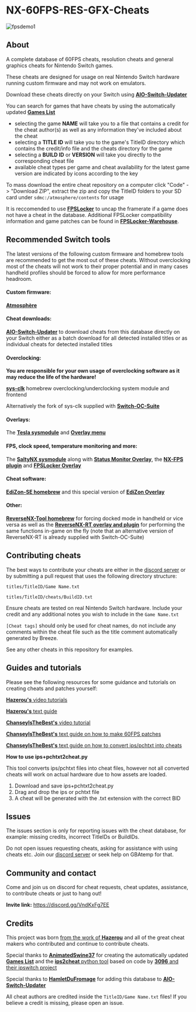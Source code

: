 # NX-60FPS-RES-GFX-Cheats

![fpsdemo1](https://user-images.githubusercontent.com/119771197/205493192-ad157f47-7060-4fa7-9af6-12b9027361a8.gif)

## About

A complete database of 60FPS cheats, resolution cheats and general graphics cheats for Nintendo Switch games.

These cheats are designed for usage on real Nintendo Switch hardware running custom firmware and may not work on emulators.

Download these cheats directly on your Switch using [**AIO-Switch-Updater**](https://github.com/HamletDuFromage/aio-switch-updater)

You can search for games that have cheats by using the automatically updated [**Games List**](https://github.com/ChanseyIsTheBest/NX-60FPS-RES-GFX-Cheats/blob/main/GAMES.md) 
* selecting the game **NAME** will take you to a file that contains a credit for the cheat author(s) as well as any information they've included about the cheat
* selecting a **TITLE ID** will take you to the game's TitleID directory which contains the credit/info file and the cheats directory for the game
* selecting a **BUILD ID** or **VERSION** will take you directly to the corresponding cheat file
* available cheat types per game and cheat availability for the latest game version are indicated by icons according to the key

To mass download the entire cheat repository on a computer click "Code" -> "Download ZIP", extract the zip and copy the TitleID folders to your SD card under `sdmc:/atmosphere/contents` for usage

It is reccomended to use [**FPSLocker**](https://github.com/masagrator/FPSLocker) to uncap the framerate if a game does not have a cheat in the database. Additional FPSLocker compatibility information and game patches can be found in [**FPSLocker-Warehouse**](https://github.com/masagrator/FPSLocker-Warehouse).

## Recommended Switch tools

The latest versions of the following custom firmware and homebrew tools are recommended to get the most out of these cheats. Without overclocking most of the cheats will not work to their proper potential and in many cases handheld profiles should be forced to allow for more performance headroom.

#### Custom firmware:

[**Atmosphère**](https://github.com/Atmosphere-NX/Atmosphere)

#### Cheat downloads:

[**AIO-Switch-Updater**](https://github.com/HamletDuFromage/aio-switch-updater) to download cheats from this database directly on your Switch either as a batch download for all detected installed titles or as individual cheats for detected installed titles

#### Overclocking:

**You are responsible for your own usage of overclocking software as it may reduce the life of the hardware!**

[**sys-clk**](https://github.com/retronx-team/sys-clk) homebrew overclocking/underclocking system module and frontend

Alternatively the fork of sys-clk supplied with [**Switch-OC-Suite**](https://github.com/hanai3Bi/Switch-OC-Suite)

#### Overlays:

The [**Tesla sysmodule**](https://github.com/WerWolv/nx-ovlloader) and [**Overlay menu**](https://github.com/WerWolv/Tesla-Menu)

#### FPS, clock speed, temperature monitoring and more:

The [**SaltyNX sysmodule**](https://github.com/masagrator/SaltyNX) along with [**Status Monitor Overlay**](https://github.com/masagrator/Status-Monitor-Overlay), the [**NX-FPS plugin**](https://github.com/masagrator/NX-FPS) and [**FPSLocker Overlay**](https://github.com/masagrator/FPSLocker)

#### Cheat software:

[**EdiZon-SE homebrew**](https://github.com/tomvita/EdiZon-SE) and this special version of [**EdiZon Overlay**](https://github.com/proferabg/EdiZon-Overlay)

#### Other:

[**ReverseNX-Tool homebrew**](https://github.com/masagrator/ReverseNX-Tool) for forcing docked mode in handheld or vice versa as well as the [**ReverseNX-RT overlay and plugin**](https://github.com/masagrator/ReverseNX-RT) for performing the same functions in-game on the fly (note that an alternative version of ReverseNX-RT is already supplied with Switch-OC-Suite)

## Contributing cheats

The best ways to contribute your cheats are either in the [discord server](#community-and-contact) or by submitting a pull request that uses the following directory structure:

`titles/TitleID/Game Name.txt`

`titles/TitleID/cheats/BuildID.txt`

Ensure cheats are tested on real Nintendo Switch hardware. Include your credit and any additional notes you wish to include in the `Game Name.txt`

`[Cheat tags]` should only be used for cheat names, do not include any comments within the cheat file such as the title comment automatically generated by Breeze.

See any other cheats in this repository for examples.

## Guides and tutorials

Please see the following resources for some guidance and tutorials on creating cheats and patches yourself:

[**Hazerou's** video tutorials](https://www.youtube.com/playlist?list=PL7F3HUhpLGiS7TzPM9V1hIh42GbcidN0n)

[**Hazerou's** text guide](https://gbatemp.net/threads/how-to-search-the-fps-codes-using-edizon-se.586786/)

[**ChanseyIsTheBest's** video tutorial](https://www.youtube.com/watch?v=h_XuSugIAsk)

[**ChanseyIsTheBest's** text guide on how to make 60FPS patches](https://gbatemp.net/threads/how-to-make-60fps-ips-patch-for-nintendo-switch-game-ghidra-tutorial.625675/)

[**ChanseyIsTheBest's** text guide on how to convert ips/pchtxt into cheats](https://gbatemp.net/threads/how-to-convert-ips-or-pchtxt-into-cheat.626182/)

**How to use ips+pchtxt2cheat.py**

This tool converts ips/pchtxt files into cheat files, however not all converted cheats will work on actual hardware due to how assets are loaded.
1. Download and save ips+pchtxt2cheat.py
2. Drag and drop the ips or pchtxt file
3. A cheat will be generated with the .txt extension with the correct BID

## Issues

The issues section is only for reporting issues with the cheat database, for example: missing credits, incorrect TitleIDs or BuildIDs.

Do not open issues requesting cheats, asking for assistance with using cheats etc. Join our [discord server](#community-and-contact) or seek help on GBAtemp for that.

## Community and contact

Come and join us on discord for cheat requests, cheat updates, assistance, to contribute cheats or just to hang out!

**Invite link:** https://discord.gg/VndKxFg7EE

## Credits

This project was born [from the work of **Hazerou**](https://gbatemp.net/threads/60-fps-cheats-for-nswitch.592464/) and all of the great cheat makers who contributed and continue to contribute cheats.

Special thanks to [**AnimatedSwine37**](https://twitter.com/AnimatedSwine37) for creating the automatically updated [**Games List**](https://github.com/ChanseyIsTheBest/NX-60FPS-RES-GFX-Cheats/blob/main/GAMES.md) and the [**ips2cheat** python tool](https://github.com/ChanseyIsTheBest/NX-60FPS-RES-GFX-Cheats/blob/main/ips2cheat.py) based on code by [**3096** and their ipswitch project](https://github.com/3096/ipswitch)

Special thanks to [**HamletDuFromage**](https://github.com/HamletDuFromage) for adding this database to [**AIO-Switch-Updater**](https://github.com/HamletDuFromage/aio-switch-updater)

All cheat authors are credited inside the `TitleID/Game Name.txt` files! If you believe a credit is missing, please open an issue.
